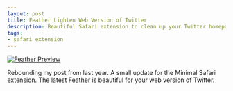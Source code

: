 ```yaml
---
layout: post
title: Feather Lighten Web Version of Twitter
description: Beautiful Safari extension to clean up your Twitter homepage.
tags:
- safari extension
---
```

[ ![Feather Preview][img1] ](http://images.sayzlim.net/2012/05/feather_preview.jpg "Feather Preview")

[img1]: http://images.sayzlim.net/2012/05/feather_preview.jpg "Feather Preview"

Rebounding my post from last year. A small update for the Minimal Safari extension. The latest [Feather](http://chrismasterson.me/feather/ "Feather - Twitter, a little cleaner.") is beautiful for your web version of Twitter.
